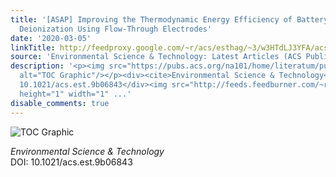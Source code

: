 ```yaml
---
title: '[ASAP] Improving the Thermodynamic Energy Efficiency of Battery Electrode
  Deionization Using Flow-Through Electrodes'
date: '2020-03-05'
linkTitle: http://feedproxy.google.com/~r/acs/esthag/~3/w3HTdLJ3YFA/acs.est.9b06843
source: 'Environmental Science & Technology: Latest Articles (ACS Publications)'
description: '<p><img src="https://pubs.acs.org/na101/home/literatum/publisher/achs/journals/content/esthag/0/esthag.ahead-of-print/acs.est.9b06843/20200305/images/medium/es9b06843_0008.gif"
  alt="TOC Graphic"/></p><div><cite>Environmental Science & Technology</cite></div><div>DOI:
  10.1021/acs.est.9b06843</div><img src="http://feeds.feedburner.com/~r/acs/esthag/~4/w3HTdLJ3YFA"
  height="1" width="1" ...'
disable_comments: true
---
```

<p><img src="https://pubs.acs.org/na101/home/literatum/publisher/achs/journals/content/esthag/0/esthag.ahead-of-print/acs.est.9b06843/20200305/images/medium/es9b06843_0008.gif" alt="TOC Graphic"/></p><div><cite>Environmental Science & Technology</cite></div><div>DOI: 10.1021/acs.est.9b06843</div><img src="http://feeds.feedburner.com/~r/acs/esthag/~4/w3HTdLJ3YFA" height="1" width="1" ...